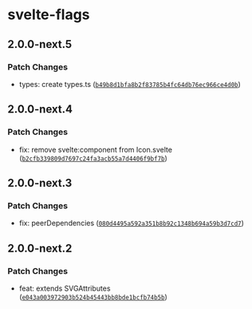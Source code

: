 # svelte-flags

## 2.0.0-next.5

### Patch Changes

- types: create types.ts ([`b49b8d1bfa8b2f83785b4fc64db76ec966ce4d0b`](https://github.com/shinokada/svelte-flags/commit/b49b8d1bfa8b2f83785b4fc64db76ec966ce4d0b))

## 2.0.0-next.4

### Patch Changes

- fix: remove svelte:component from Icon.svelte ([`b2cfb339809d7697c24fa3acb55a7d4406f9bf7b`](https://github.com/shinokada/svelte-flags/commit/b2cfb339809d7697c24fa3acb55a7d4406f9bf7b))

## 2.0.0-next.3

### Patch Changes

- fix: peerDependencies ([`080d4495a592a351b8b92c1348b694a59b3d7cd7`](https://github.com/shinokada/svelte-flags/commit/080d4495a592a351b8b92c1348b694a59b3d7cd7))

## 2.0.0-next.2

### Patch Changes

- feat: extends SVGAttributes<SVGElement> ([`e043a003972903b524b45443bb8bde1bcfb74b5b`](https://github.com/shinokada/svelte-flags/commit/e043a003972903b524b45443bb8bde1bcfb74b5b))

